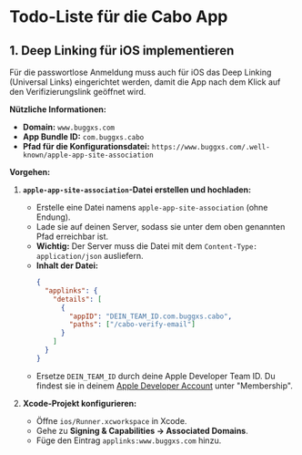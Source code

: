 # Todo-Liste für die Cabo App

## 1. Deep Linking für iOS implementieren

Für die passwortlose Anmeldung muss auch für iOS das Deep Linking (Universal Links) eingerichtet werden, damit die App nach dem Klick auf den Verifizierungslink geöffnet wird.

**Nützliche Informationen:**

*   **Domain:** `www.buggxs.com`
*   **App Bundle ID:** `com.buggxs.cabo`
*   **Pfad für die Konfigurationsdatei:** `https://www.buggxs.com/.well-known/apple-app-site-association`

**Vorgehen:**

1.  **`apple-app-site-association`-Datei erstellen und hochladen:**
    *   Erstelle eine Datei namens `apple-app-site-association` (ohne Endung).
    *   Lade sie auf deinen Server, sodass sie unter dem oben genannten Pfad erreichbar ist.
    *   **Wichtig:** Der Server muss die Datei mit dem `Content-Type: application/json` ausliefern.
    *   **Inhalt der Datei:**
        ```json
        {
          "applinks": {
            "details": [
              {
                "appID": "DEIN_TEAM_ID.com.buggxs.cabo",
                "paths": ["/cabo-verify-email"]
              }
            ]
          }
        }
        ```
    *   Ersetze `DEIN_TEAM_ID` durch deine Apple Developer Team ID. Du findest sie in deinem [Apple Developer Account](https://developer.apple.com/account) unter "Membership".

2.  **Xcode-Projekt konfigurieren:**
    *   Öffne `ios/Runner.xcworkspace` in Xcode.
    *   Gehe zu **Signing & Capabilities -> Associated Domains**.
    *   Füge den Eintrag `applinks:www.buggxs.com` hinzu.
